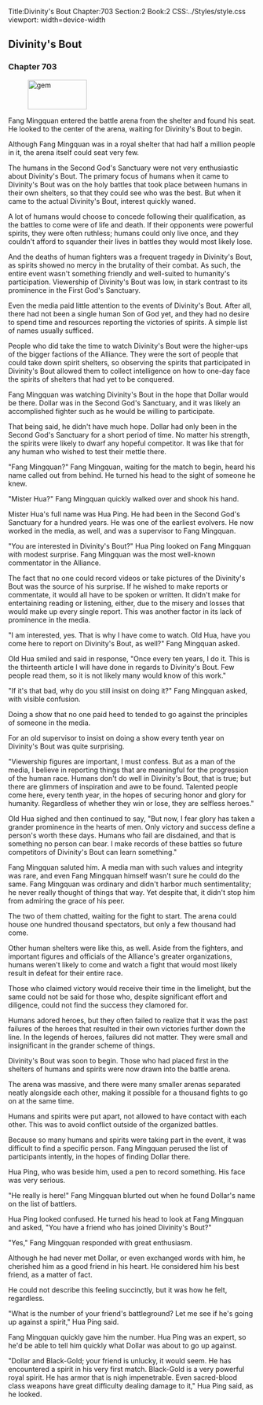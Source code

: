 Title:Divinity's Bout 
Chapter:703 
Section:2 
Book:2 
CSS:../Styles/style.css 
viewport: width=device-width
  
## Divinity's Bout
### Chapter 703
  
<figure>
	<img src="../Images/gem.gif" alt="gem" id="gem" width="120" height="60" />
</figure>
  

  
Fang Mingquan entered the battle arena from the shelter and found his seat. He looked to the center of the arena, waiting for Divinity's Bout to begin.

Although Fang Mingquan was in a royal shelter that had half a million people in it, the arena itself could seat very few.

The humans in the Second God's Sanctuary were not very enthusiastic about Divinity's Bout. The primary focus of humans when it came to Divinity's Bout was on the holy battles that took place between humans in their own shelters, so that they could see who was the best. But when it came to the actual Divinity's Bout, interest quickly waned.

A lot of humans would choose to concede following their qualification, as the battles to come were of life and death. If their opponents were powerful spirits, they were often ruthless; humans could only live once, and they couldn't afford to squander their lives in battles they would most likely lose.

And the deaths of human fighters was a frequent tragedy in Divinity's Bout, as spirits showed no mercy in the brutality of their combat. As such, the entire event wasn't something friendly and well-suited to humanity's participation. Viewership of Divinity's Bout was low, in stark contrast to its prominence in the First God's Sanctuary.

Even the media paid little attention to the events of Divinity's Bout. After all, there had not been a single human Son of God yet, and they had no desire to spend time and resources reporting the victories of spirits. A simple list of names usually sufficed.

People who did take the time to watch Divinity's Bout were the higher-ups of the bigger factions of the Alliance. They were the sort of people that could take down spirit shelters, so observing the spirits that participated in Divinity's Bout allowed them to collect intelligence on how to one-day face the spirits of shelters that had yet to be conquered.

Fang Mingquan was watching Divinity's Bout in the hope that Dollar would be there. Dollar was in the Second God's Sanctuary, and it was likely an accomplished fighter such as he would be willing to participate.

That being said, he didn't have much hope. Dollar had only been in the Second God's Sanctuary for a short period of time. No matter his strength, the spirits were likely to dwarf any hopeful competitor. It was like that for any human who wished to test their mettle there.

"Fang Mingquan?" Fang Mingquan, waiting for the match to begin, heard his name called out from behind. He turned his head to the sight of someone he knew.

"Mister Hua?" Fang Mingquan quickly walked over and shook his hand.

Mister Hua's full name was Hua Ping. He had been in the Second God's Sanctuary for a hundred years. He was one of the earliest evolvers. He now worked in the media, as well, and was a supervisor to Fang Mingquan.

"You are interested in Divinity's Bout?" Hua Ping looked on Fang Mingquan with modest surprise. Fang Mingquan was the most well-known commentator in the Alliance.

The fact that no one could record videos or take pictures of the Divinity's Bout was the source of his surprise. If he wished to make reports or commentate, it would all have to be spoken or written. It didn't make for entertaining reading or listening, either, due to the misery and losses that would make up every single report. This was another factor in its lack of prominence in the media.

"I am interested, yes. That is why I have come to watch. Old Hua, have you come here to report on Divinity's Bout, as well?" Fang Mingquan asked.

Old Hua smiled and said in response, "Once every ten years, I do it. This is the thirteenth article I will have done in regards to Divinity's Bout. Few people read them, so it is not likely many would know of this work."

"If it's that bad, why do you still insist on doing it?" Fang Mingquan asked, with visible confusion.

Doing a show that no one paid heed to tended to go against the principles of someone in the media.

For an old supervisor to insist on doing a show every tenth year on Divinity's Bout was quite surprising.

"Viewership figures are important, I must confess. But as a man of the media, I believe in reporting things that are meaningful for the progression of the human race. Humans don't do well in Divinity's Bout, that is true; but there are glimmers of inspiration and awe to be found. Talented people come here, every tenth year, in the hopes of securing honor and glory for humanity. Regardless of whether they win or lose, they are selfless heroes."

Old Hua sighed and then continued to say, "But now, I fear glory has taken a grander prominence in the hearts of men. Only victory and success define a person's worth these days. Humans who fail are disdained, and that is something no person can bear. I make records of these battles so future competitors of Divinity's Bout can learn something."

Fang Mingquan saluted him. A media man with such values and integrity was rare, and even Fang Mingquan himself wasn't sure he could do the same. Fang Mingquan was ordinary and didn't harbor much sentimentality; he never really thought of things that way. Yet despite that, it didn't stop him from admiring the grace of his peer.

The two of them chatted, waiting for the fight to start. The arena could house one hundred thousand spectators, but only a few thousand had come.

Other human shelters were like this, as well. Aside from the fighters, and important figures and officials of the Alliance's greater organizations, humans weren't likely to come and watch a fight that would most likely result in defeat for their entire race.

Those who claimed victory would receive their time in the limelight, but the same could not be said for those who, despite significant effort and diligence, could not find the success they clamored for.

Humans adored heroes, but they often failed to realize that it was the past failures of the heroes that resulted in their own victories further down the line. In the legends of heroes, failures did not matter. They were small and insignificant in the grander scheme of things.

Divinity's Bout was soon to begin. Those who had placed first in the shelters of humans and spirits were now drawn into the battle arena.

The arena was massive, and there were many smaller arenas separated neatly alongside each other, making it possible for a thousand fights to go on at the same time.

Humans and spirits were put apart, not allowed to have contact with each other. This was to avoid conflict outside of the organized battles.

Because so many humans and spirits were taking part in the event, it was difficult to find a specific person. Fang Mingquan perused the list of participants intently, in the hopes of finding Dollar there.

Hua Ping, who was beside him, used a pen to record something. His face was very serious.

"He really is here!" Fang Mingquan blurted out when he found Dollar's name on the list of battlers.

Hua Ping looked confused. He turned his head to look at Fang Mingquan and asked, "You have a friend who has joined Divinity's Bout?"

"Yes," Fang Mingquan responded with great enthusiasm.

Although he had never met Dollar, or even exchanged words with him, he cherished him as a good friend in his heart. He considered him his best friend, as a matter of fact.

He could not describe this feeling succinctly, but it was how he felt, regardless.

"What is the number of your friend's battleground? Let me see if he's going up against a spirit," Hua Ping said.

Fang Mingquan quickly gave him the number. Hua Ping was an expert, so he'd be able to tell him quickly what Dollar was about to go up against.

"Dollar and Black-Gold; your friend is unlucky, it would seem. He has encountered a spirit in his very first match. Black-Gold is a very powerful royal spirit. He has armor that is nigh impenetrable. Even sacred-blood class weapons have great difficulty dealing damage to it," Hua Ping said, as he looked.